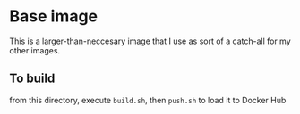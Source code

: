 # Base image

This is a larger-than-neccesary image that I use as sort of a catch-all for my other images.

## To build
from this directory, execute `build.sh`, then `push.sh` to load it to Docker Hub
